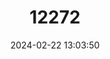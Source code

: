 ---
title: "12272"
category: "Lonchorhina marinkellei"
draft: false
date: 2024-02-22 13:03:50
languages:
  English: ["Marinkelle's Sword-nosed Bat"]
---